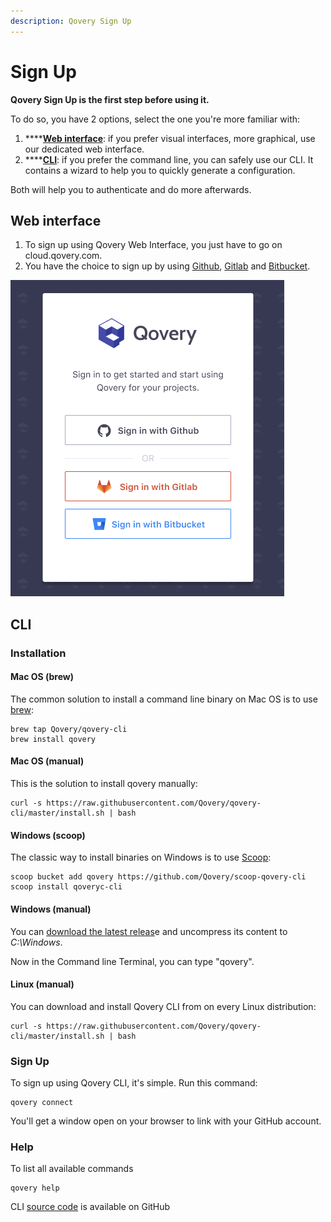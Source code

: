 ```yaml
---
description: Qovery Sign Up
---
```


# Sign Up

**Qovery Sign Up is the first step before using it.**

To do so, you have 2 options, select the one you're more familiar with:

1. \*\*\*\*[**Web interface**](sign-up.md#web-interface): if you prefer visual interfaces, more graphical, use our dedicated web interface.
2. \*\*\*\*[**CLI**](sign-up.md#cli): if you prefer the command line, you can safely use our CLI. It contains a wizard to help you to quickly generate a configuration.

Both will help you to authenticate and do more afterwards.

## Web interface

1. To sign up using Qovery Web Interface, you just have to go on cloud.qovery.com.
2. You have the choice to sign up by using [Github](https://github.com/), [Gitlab](https://about.gitlab.com) and [Bitbucket](https://bitbucket.org/).

![](../.gitbook/assets/q-register.png)

## CLI

### Installation

#### Mac OS \(brew\)

The common solution to install a command line binary on Mac OS is to use [brew](https://brew.sh/):

```text
brew tap Qovery/qovery-cli
brew install qovery
```

#### Mac OS \(manual\)

This is the solution to install qovery manually:

```text
curl -s https://raw.githubusercontent.com/Qovery/qovery-cli/master/install.sh | bash
```

#### Windows \(scoop\)

The classic way to install binaries on Windows is to use [Scoop](https://scoop.sh/):

```text
scoop bucket add qovery https://github.com/Qovery/scoop-qovery-cli
scoop install qoveryc-cli
```

#### Windows \(manual\)

You can [download the latest releas](https://github.com/Qovery/qovery-cli/releases)e and uncompress its content to _C:\Windows_.

Now in the Command line Terminal, you can type "qovery".

#### Linux \(manual\)

You can download and install Qovery CLI from on every Linux distribution:

```text
curl -s https://raw.githubusercontent.com/Qovery/qovery-cli/master/install.sh | bash
```

### Sign Up

To sign up using Qovery CLI, it's simple. Run this command:

```text
qovery connect
```

You'll get a window open on your browser to link with your GitHub account.

### Help

To list all available commands

```text
qovery help
```

CLI [source code](https://github.com/Qovery/qovery-cli) is available on GitHub

